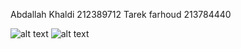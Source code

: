 Abdallah Khaldi 212389712
Tarek farhoud 213784440

![alt text](~/Users/abdallahkhaldi/Downloads/second.JPG)
![alt text](~/Users/abdallahkhaldi/Downloads/first.JPG)